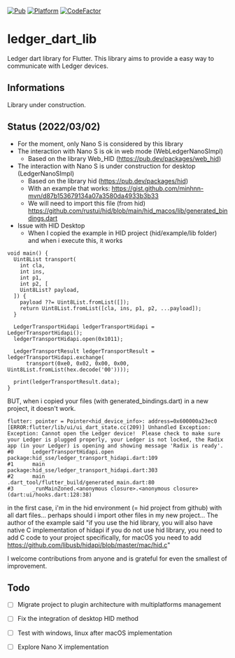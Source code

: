[![Pub](https://img.shields.io/pub/v/ledger_dart_lib.svg)](https://pub.dartlang.org/packages/ledger_dart_lib) [![Platform](https://img.shields.io/badge/Platform-Flutter-02569B?logo=flutter)](https://flutter.dev) [![CodeFactor](https://www.codefactor.io/repository/github/reddwarf03/ledger_dart_lib/badge)](https://www.codefactor.io/repository/github/reddwarf03/ledger_dart_lib)

# ledger_dart_lib
Ledger dart library for Flutter. This library aims to provide a easy way to communicate with Ledger devices.

## Informations 
Library under construction.

## Status (2022/03/02)
- For the moment, only Nano S is considered by this library
- The interaction with Nano S is ok in web mode (WebLedgerNanoSImpl)
  - Based on the library Web_HID (https://pub.dev/packages/web_hid)
- The interaction with Nano S is under construction for desktop (LedgerNanoSImpl)
  - Based on the library hid (https://pub.dev/packages/hid)
  - With an example that works: https://gist.github.com/minhnn-mvn/d87b153679134a07a3580da4933b3b33
  - We will need to import this file (from hid) https://github.com/rustui/hid/blob/main/hid_macos/lib/generated_bindings.dart
- Issue with HID Desktop
  - When I copied the example in HID project (hid/example/lib folder) and when i execute this, it works
```
void main() {
  Uint8List transport(
    int cla,
    int ins,
    int p1,
    int p2, [
    Uint8List? payload,
  ]) {
    payload ??= Uint8List.fromList([]);
    return Uint8List.fromList([cla, ins, p1, p2, ...payload]);
  }

  LedgerTransportHidapi ledgerTransportHidapi = LedgerTransportHidapi();
  ledgerTransportHidapi.open(0x1011);

  LedgerTransportResult ledgerTransportResult = ledgerTransportHidapi.exchange(
      transport(0xe0, 0x02, 0x00, 0x00, Uint8List.fromList(hex.decode('00'))));

  print(ledgerTransportResult.data);
}
```
BUT, when i copied your files (with generated_bindings.dart) in a new project, it doesn't work.
```
flutter: pointer = Pointer<hid_device_info>: address=0x600000a23ec0
[ERROR:flutter/lib/ui/ui_dart_state.cc(209)] Unhandled Exception: Exception: Cannot open the Ledger device!  Please check to make sure your Ledger is plugged properly, your Ledger is not locked, the Radix app (in your Ledger) is opening and showing message 'Radix is ready'.
#0      LedgerTransportHidapi.open
package:hid_sse/ledger_transport_hidapi.dart:109
#1      main
package:hid_sse/ledger_transport_hidapi.dart:303
#2      main
.dart_tool/flutter_build/generated_main.dart:80
#3      _runMainZoned.<anonymous closure>.<anonymous closure> (dart:ui/hooks.dart:128:38)
```
in the first case, i'm in the hid environment (= hid project from github) with all dart files... perhaps should i import other files in my new project... 
The author of the example said
"if you use the hid library, you will also have native C implementation of hidapi
if you do not use hid library, you need to add C code to your project
specifically, for macOS you need to add https://github.com/libusb/hidapi/blob/master/mac/hid.c"

I welcome contributions from anyone and is grateful for even the smallest of improvement.

## Todo
- [ ] Migrate project to plugin architecture with multiplatforms management
- [ ] Fix the integration of desktop HID method
- [ ] Test with windows, linux after macOS implementation
- [ ] Explore Nano X implementation



